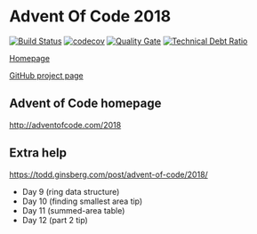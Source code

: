 # Advent Of Code 2018

[![Build Status](https://travis-ci.org/h-j-k/advent18.svg?branch=master)](https://travis-ci.org/h-j-k/advent18) 
[![codecov](https://codecov.io/gh/h-j-k/advent18/branch/master/graph/badge.svg)](https://codecov.io/gh/h-j-k/advent18)
[![Quality Gate](https://sonarcloud.io/api/project_badges/measure?project=com.ikueb%3Aadvent18&metric=alert_status)](https://sonarcloud.io/dashboard?id=com.ikueb%3Aadvent18)
[![Technical Debt Ratio](https://sonarcloud.io/api/project_badges/measure?project=com.ikueb%3Aadvent18&metric=sqale_index)](https://sonarcloud.io/dashboard?id=com.ikueb%3Aadvent18)

[Homepage](https://h-j-k.github.io/advent18)

[GitHub project page](https://github.com/h-j-k/advent18)

## Advent of Code homepage

http://adventofcode.com/2018

## Extra help

https://todd.ginsberg.com/post/advent-of-code/2018/

* Day 9 (ring data structure)
* Day 10 (finding smallest area tip)
* Day 11 (summed-area table)
* Day 12 (part 2 tip)